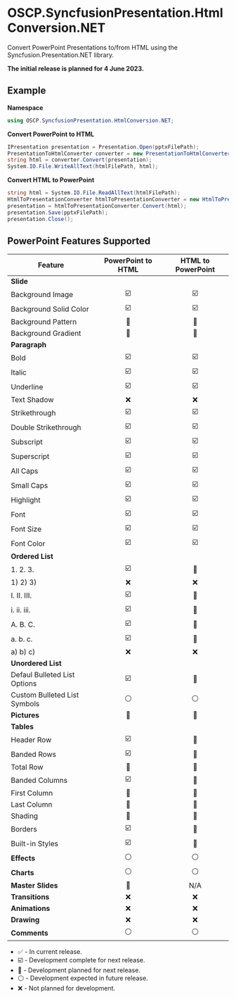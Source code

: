 # OSCP.SyncfusionPresentation.HtmlConversion.NET
Convert PowerPoint Presentations to/from HTML using the Syncfusion.Presentation.NET library. 

**The initial release is planned for 4 June 2023.**

Example
---
**Namespace**
```csharp
using OSCP.SyncfusionPresentation.HtmlConversion.NET;
```

**Convert PowerPoint to HTML**
```csharp
IPresentation presentation = Presentation.Open(pptxFilePath);
PresentationToHtmlConverter converter = new PresentationToHtmlConverter();
string html = converter.Convert(presentation);
System.IO.File.WriteAllText(htmlFilePath, html);
```

**Convert HTML to PowerPoint**
```csharp
string html = System.IO.File.ReadAllText(htmlFilePath);
HtmlToPresentationConverter htmlToPresentationConverter = new HtmlToPresentationConverter();
presentation = htmlToPresentationConverter.Convert(html);
presentation.Save(pptxFilePath);
presentation.Close();
```

PowerPoint Features Supported
---
| Feature | PowerPoint to HTML | HTML to PowerPoint |
|---------|:------------------:|:------------------:|
| **Slide** |
| Background Image | :ballot_box_with_check: | :ballot_box_with_check: |
| Background Solid Color | :ballot_box_with_check: | :ballot_box_with_check: |
| Background Pattern | :large_blue_diamond: | :large_blue_diamond: |
| Background Gradient | :large_blue_diamond: | :large_blue_diamond: |
| **Paragraph** |
| Bold | :ballot_box_with_check: | :ballot_box_with_check: |
| Italic | :ballot_box_with_check: | :ballot_box_with_check: |
| Underline | :ballot_box_with_check: | :ballot_box_with_check: |
| Text Shadow | :x: | :x: |
| Strikethrough | :ballot_box_with_check: | :ballot_box_with_check: |
| Double Strikethrough | :ballot_box_with_check: | :ballot_box_with_check: |
| Subscript | :ballot_box_with_check: | :ballot_box_with_check: |
| Superscript | :ballot_box_with_check: | :ballot_box_with_check: |
| All Caps | :ballot_box_with_check: | :ballot_box_with_check: |
| Small Caps | :ballot_box_with_check: | :ballot_box_with_check: |
| Highlight | :ballot_box_with_check: | :ballot_box_with_check: |
| Font | :ballot_box_with_check: | :ballot_box_with_check: |
| Font Size | :ballot_box_with_check: | :ballot_box_with_check: |
| Font Color | :ballot_box_with_check: | :ballot_box_with_check: |
| **Ordered List** |
| 1. 2. 3. | :ballot_box_with_check: | :large_blue_diamond: |
| 1) 2) 3) | :x: | :x: |
| I. II. III. | :ballot_box_with_check: | :large_blue_diamond: |
| i. ii. iii. | :ballot_box_with_check: | :large_blue_diamond: |
| A. B. C. | :ballot_box_with_check: | :large_blue_diamond: |
| a. b. c. | :ballot_box_with_check: | :large_blue_diamond: |
| a) b) c) | :x: | :x: |
| **Unordered List** |
| Defaul Bulleted List Options | :ballot_box_with_check: | :large_blue_diamond: |
| Custom Bulleted List Symbols | :white_circle: | :white_circle: |
| **Pictures** | :large_blue_diamond: | :large_blue_diamond: |
| **Tables** | | |
| Header Row | :ballot_box_with_check: | :large_blue_diamond: |
| Banded Rows | :ballot_box_with_check: | :large_blue_diamond: |
| Total Row | :large_blue_diamond: | :large_blue_diamond: |
| Banded Columns | :ballot_box_with_check: | :large_blue_diamond: |
| First Column | :large_blue_diamond: | :large_blue_diamond: |
| Last Column | :large_blue_diamond: | :large_blue_diamond: |
| Shading | :large_blue_diamond: | :large_blue_diamond: |
| Borders | :ballot_box_with_check: | :large_blue_diamond: |
| Built-in Styles | :ballot_box_with_check: | :large_blue_diamond: |
| **Effects** | :white_circle: | :white_circle: |
| **Charts** | :white_circle: | :white_circle: |
| **Master Slides** | :large_blue_diamond: | N/A |
| **Transitions** | :x: | :x: |
| **Animations** | :x: | :x: |
| **Drawing** | :x: | :x: |
| **Comments** | :white_circle: | :white_circle: |

- :white_check_mark: - In current release.
- :ballot_box_with_check: - Development complete for next release.
- :large_blue_diamond: - Development planned for next release.
- :white_circle: - Development expected in future release.
- :x: - Not planned for development.
